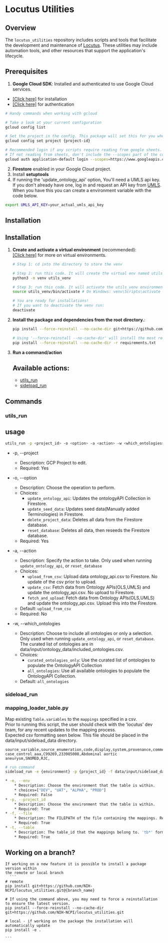 # Locutus Utilities

## Overview

The `locutus_utilities` repository includes scripts and tools that facilitate the development and maintenance of [Locutus](https://github.com/NIH-NCPI/locutus). These utilities may include automation tools, and other resources that support the application's lifecycle.


## Prerequisites

1. **Google Cloud SDK**: Installed and authenticated to use Google Cloud services.
  * [[Click here]](https://cloud.google.com/sdk/docs/install-sdk) for installation
  * [[Click here]](https://cloud.google.com/sdk/gcloud/reference/auth/application-default/login) for authentication

```bash 
# Handy commands when working with gcloud

# Take a look at your current configuration
gcloud config list

# Set the project in the config. This package will set this for you when you run commands. There is no need to do so before running commands.
gcloud config set project {project-id}

# Recommended login if any scripts require reading from google sheets.
# If not reading from sheets, don't include the --scopes part of the command. See link above for more info. 
gcloud auth application-default login --scopes=https://www.googleapis.com/auth/spreadsheets.readonly,https://www.googleapis.com/auth/drive.readonly

```
2. **Firestore** enabled in your Google Cloud project.
3. Install **setuptools**
4. If running the 'update_ontology_api' option, You'll need a UMLS api key. If you don't already have one, log in and request an API key from [UMLS](https://uts.nlm.nih.gov/uts/). When you have this you can create a environment variable with the code below. 
```bash
export UMLS_API_KEY=your_actual_umls_api_key
```

## Installation

## Installation

1. **Create and activate a virtual environment** (recommended):<br>
[[Click here]](https://realpython.com/python-virtual-environments-a-primer/) for more on virtual environments.

    ```bash
    # Step 1: cd into the directory to store the venv

    # Step 2: run this code. It will create the virtual env named utils_venv in the current directory.
    python3 -m venv utils_venv

    # Step 3: run this code. It will activate the utils_venv environment
    source utils_venv/bin/activate # On Windows: venv\Scripts\activate

    # You are ready for installations! 
    # If you want to deactivate the venv run:
    deactivate
    ```

2. **Install the package and dependencies from the root directory.**:
    ```bash
    pip install --force-reinstall --no-cache-dir git+https://github.com/NIH-NCPI/locutus_utilities.git

    # Using '--force-reinstall --no-cache-dir' will install the most recent versions. 
    pip install --force-reinstall --no-cache-dir -r requirements.txt
    ```
3. **Run a command/action**

   ## Available actions:
   * [utils_run](#utils_run) <br>
   * [sideload_run](#sideload_run) <br>

## Commands
### utils_run 
## usage 
```bash
utils_run -p <project_id> -o <option> -a <action> -w <which_ontologies>
```
* -p, --project
    * Description: GCP Project to edit.
    * Required: Yes

* -o, --option
    * Description: Choose the operation to perform.
    * Choices:
        * `update_ontology_api`: Updates the ontologyAPI Collection in Firestore.
        * `update_seed_data`: Updates seed data(Manually added Terminologies) in Firestore.
        * `delete_project_data`: Deletes all data from the Firestore database.
        * `reset_database`: Deletes all data, then reseeds the Firestore database.
    * Required: Yes

* -a, --action
    * Description: Specify the action to take. Only used when running `update_ontology_api`, or `reset_database`
    * Choices:
        * `upload_from_csv`: Upload data ontology_api.csv to Firestore. No update of the csv prior to upload.
        * `update_csv`: Fetch data from Ontology APIs(OLS,UMLS) and update the ontology_api.csv. No upload to Firestore.
        * `fetch_and_upload`: Fetch data from Ontology APIs(OLS,UMLS) and update the ontology_api.csv. Upload this into the Firestore.
    * Default: `upload_from_csv`
    * Required: No 

* -w, --which_ontologies
    * Description: Choose to include all ontologies or only a selection. Only used when running `update_ontology_api`, or `reset_database`. The curated list of ontologies are in data/input/ontology_data/included_ontologies.csv.
    * Choices:
        * `curated_ontologies_only`: Use the curated list of ontologies to populate the OntologyAPI Collection
        * `all_ontologies`: Use all available ontologies to populate the OntologyAPI Collection.
    * Default: `all_ontologies`

### sideload_run 
### mapping_loader_table.py
Map existing `Table.variables` to the `mappings` specified in a csv. <br>
Prior to running this script, the user should check with the 'locutus' dev team, for any recent updates to the mapping process. <br>
Expected csv formatting seen below. This file should be placed in the data/input/sideload_data directory.<br>
```csv
source_variable,source_enumeration,code,display,system,provenance,comment
case_control_aaa,C99269,233985008,Abdominal aortic aneurysm,SNOMED,RJC,
```

```bash
# run command
sideload_run -e {environment} -p {project_id} -f data/input/sideload_data/{filename}.csv -t {db table id}

* -e, --env
    * Description: Choose the environment that the table is within.
    * choices=["DEV", "UAT", "ALPHA", "PROD"]
    * Required: False
* -p, --project_id
    * Description: Choose the environment that the table is within.
    * Required: True
* -f, --file
    * Description: The FILEPATH of the file containing the mappings. Recommended to store within the sideload_data dir, for ease of use.
    * Required: True
* -t, --table
    * Description: The table_id that the mappings belong to. 'tb*' format
    * Required: True     
```


## Working on a branch?
    If working on a new feature it is possible to install a package version within
    the remote or local branch
      ```
    # remote
    pip install git+https://github.com/NIH-NCPI/locutus_utilities.git@{branch_name}

    # If using the command above, you may need to force a reinstallation to ensure the latest version.
    pip install --force-reinstall --no-cache-dir git+https://github.com/NIH-NCPI/locutus_utilities.git

    # local - if working on the package the installation will automatically update
    pip install -e .

    ```